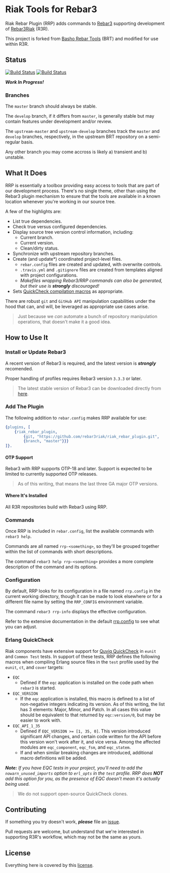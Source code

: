 # Riak Tools for Rebar3

Riak Rebar Plugin (RRP) adds commands to [Rebar3][rebar3] supporting development of [Rebar3Riak][r3r] (R3R).

This project is forked from [Basho Rebar Tools][brt] (BRT) and modified for use within R3R.

## Status

[![Build Status](https://travis-ci.org/rebar3riak/riak_rebar_plugin.svg?branch=master)](https://travis-ci.org/rebar3riak/riak_rebar_plugin)
[![Build Status](https://travis-ci.org/rebar3riak/riak_rebar_plugin.svg?branch=develop)](https://travis-ci.org/rebar3riak/riak_rebar_plugin)

***Work In Progress!***

### Branches

The `master` branch should always be stable.

The `develop` branch, if it differs from `master`, is generally stable but may contain features under development and/or review.

The `upstream-master` and `upstream-develop` branches track the `master` and `develop` branches, respectively, in the upstream BRT repository on a semi-regular basis.

Any other branch you may come accross is likely a) transient and b) unstable.

## What It Does

RRP is essentially a toolbox providing easy access to tools that are part of our development process.
There's no single theme, other than using the Rebar3 plugin mechanism to ensure that the tools are available in a known location whenever you're working in our source tree.

A few of the highlights are:

* List true dependencies.
* Check true versus configured dependencies.
* Display source tree version control information, including:
  * Current branch.
  * Current version.
  * Clean/dirty status.
* Synchronize with upstream repository branches.
* Create (and update*) coordinated project-level files.
  * `rebar.config` files are created and updated, with overwrite controls.
  * `.travis.yml` and `.gitignore` files are created from templates aligned with project configurations.
  * _Makefiles wrapping Rebar3/RRP commands can also be generated, but their use is **strongly** discouraged!_
* Sets <a href="#erlang-quickcheck">QuickCheck compilation macros</a> as appropriate.

There are robust `git` and `GitHub API` manipulation capabilities under the hood that can, and will, be leveraged as appropriate use cases arise.

> Just because we _can_ automate a bunch of repository manipulation operations, that doesn't make it a good idea.

## How to Use It

### Install or Update Rebar3

A recent version of Rebar3 is required, and the latest version is ***strongly*** recomended.

Proper handling of profiles requires Rebar3 version `3.3.3` or later.

> The latest stable version of Rebar3 can be downloaded directly from [here][rebar3dl].

### Add The Plugin

The following addition to `rebar.config` makes RRP available for use:

```erlang
{plugins, [
    {riak_rebar_plugin,
        {git, "https://github.com/rebar3riak/riak_rebar_plugin.git",
        {branch, "master"}}}
]}.
```

#### OTP Support

Rebar3 with RRP supports OTP-18 and later.
Support is expected to be limited to currently supported OTP releases.

> As of this writing, that means the last three GA major OTP versions.

#### Where It's Installed

All R3R repositories build with Rebar3 using RRP.

### Commands

Once RRP is included in `rebar.config`, list the available commands with `rebar3 help`.

Commands are all named `rrp-<something>`, so they'll be grouped together within the list of commands with short descriptions.

The command `rebar3 help rrp-<something>` provides a more complete description of the command and its options.

### Configuration

By default, RRP looks for its configuration in a file named `rrp.config` in the current working directory, though it can be made to look elsewhere or for a different file name by setting the `RRP_CONFIG` environment variable.

The command `rebar3 rrp-info` displays the effective configuration.

Refer to the extensive documentation in the default [rrp.config](priv/defaults/rrp.config) to see what you can adjust.

### Erlang QuickCheck

Riak components have extensive support for [Quviq QuickCheck][eqc] in `eunit` and `Common Test` tests.
In support of these tests, RRP defines the following macros when compiling Erlang source files in the `test` profile used by the `eunit`, `ct`, and `cover` targets:

* `EQC`
  * Defined if the `eqc` application is installed on the code path when `rebar3` is started.
* `EQC_VERSION`
  * If the `eqc` application is installed, this macro is defined to a list of non-negative integers indicating its version.  As of this writing, the list has 3 elements: Major, Minor, and Patch.  In all cases this value should be equivalent to that returned by `eqc:version/0`, but may be easier to work with.
* `EQC_API_1_35`
  * Defined if `EQC_VERSION >= [1, 35, 0]`.  This version introduced significant API changes, and certain code written for the API before this version won't work after it, and vice versa.  Among the affected modules are `eqc_component`, `eqc_fsm`, and `eqc_statem`.
  * If and when similar breaking changes are introduced, additional macro definitions will be added.

_**Note:** If you have EQC tests in your project, you'll need to add the `nowarn_unused_imports` option to `erl_opts` in the `test` profile.  RRP does **NOT** add this option for you, as the presence of EQC doesn't mean it's actually being used._

> We do not support open-source QuickCheck clones.

## Contributing

If something you try doesn't work, ***please*** file an [issue][issues].

Pull requests are welcome, but understand that we're interested in supporting R3R's workflow, which may not be the same as yours.

## License

Everything here is covered by this [license][].


  [license]:    LICENSE
  [r3r]:        https://github.com/rebar3riak
  [issues]:     https://github.com/rebar3riak/riak_rebar_plugin/issues
  [rebar3]:     https://www.rebar3.org
  [rebar3dl]:   https://s3.amazonaws.com/rebar3/rebar3
  [rebar3cfg]:  https://www.rebar3.org/docs/configuration
  [rebar3src]:  https://github.com/erlang/rebar3
  [brt]:        https://github.com/basho/basho_rebar_tools
  [eqc]:        http://www.quviq.com/products/erlang-quickcheck/

